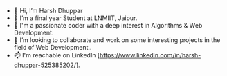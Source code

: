 - 👋 Hi, I’m Harsh Dhuppar
- 👀 I’m a final year Student at LNMIIT, Jaipur.
- 🌱 I'm a passionate coder with a deep interest in Algorithms & Web Development.
- 💞️ I’m looking to collaborate and work on some interesting projects in the field of Web Development..
- 📫 I'm reachable on LinkedIn [https://www.linkedin.com/in/harsh-dhuppar-525385202/].

<!---
whyharshcodes/whyharshcodes is a ✨ special ✨ repository because its `README.md` (this file) appears on your GitHub profile.
You can click the Preview link to take a look at your changes.
--->
